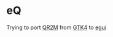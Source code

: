 # eQ

Trying to port [QR2M](https://www.github.com/control-owl/QR2M) from [GTK4](https://www.gtk.org/) to [egui](https://docs.rs/egui/latest/egui/)

